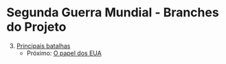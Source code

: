 # Segunda Guerra Mundial - Branches do Projeto

3. [Principais batalhas](https://github.com/yasminsze/ControleDeVersao/tree/03-principais-batalhas)
   - Próximo: [O papel dos EUA](https://github.com/yasminsze/ControleDeVersao/tree/04-o-papel-dos-eua)


